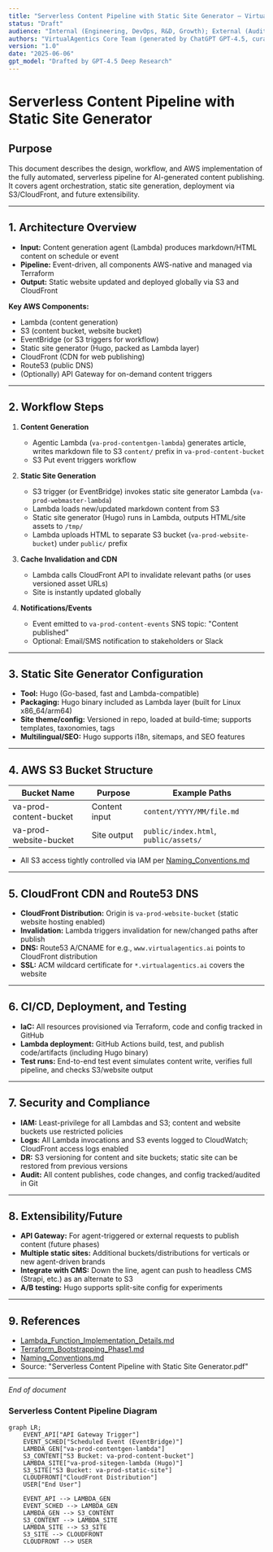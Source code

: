 ```yaml
---
title: "Serverless Content Pipeline with Static Site Generator – Virtual Agentics"
status: "Draft"
audience: "Internal (Engineering, DevOps, R&D, Growth); External (Auditors, Stakeholders)"
authors: "VirtualAgentics Core Team (generated by ChatGPT GPT-4.5, curated by Ben)"
version: "1.0"
date: "2025-06-06"
gpt_model: "Drafted by GPT-4.5 Deep Research"
---
```


# Serverless Content Pipeline with Static Site Generator

## Purpose

This document describes the design, workflow, and AWS implementation of the fully automated, serverless pipeline for AI-generated content publishing. It covers agent orchestration, static site generation, deployment via S3/CloudFront, and future extensibility.

---

## 1. Architecture Overview

- **Input:** Content generation agent (Lambda) produces markdown/HTML content on schedule or event
- **Pipeline:** Event-driven, all components AWS-native and managed via Terraform
- **Output:** Static website updated and deployed globally via S3 and CloudFront

**Key AWS Components:**
- Lambda (content generation)
- S3 (content bucket, website bucket)
- EventBridge (or S3 triggers for workflow)
- Static site generator (Hugo, packed as Lambda layer)
- CloudFront (CDN for web publishing)
- Route53 (public DNS)
- (Optionally) API Gateway for on-demand content triggers

---

## 2. Workflow Steps

1. **Content Generation**
    - Agentic Lambda (`va-prod-contentgen-lambda`) generates article, writes markdown file to S3 `content/` prefix in `va-prod-content-bucket`
    - S3 Put event triggers workflow

2. **Static Site Generation**
    - S3 trigger (or EventBridge) invokes static site generator Lambda (`va-prod-webmaster-lambda`)
    - Lambda loads new/updated markdown content from S3
    - Static site generator (Hugo) runs in Lambda, outputs HTML/site assets to `/tmp/`
    - Lambda uploads HTML to separate S3 bucket (`va-prod-website-bucket`) under `public/` prefix

3. **Cache Invalidation and CDN**
    - Lambda calls CloudFront API to invalidate relevant paths (or uses versioned asset URLs)
    - Site is instantly updated globally

4. **Notifications/Events**
    - Event emitted to `va-prod-content-events` SNS topic: "Content published"
    - Optional: Email/SMS notification to stakeholders or Slack

---

## 3. Static Site Generator Configuration

- **Tool:** Hugo (Go-based, fast and Lambda-compatible)
- **Packaging:** Hugo binary included as Lambda layer (built for Linux x86_64/arm64)
- **Site theme/config:** Versioned in repo, loaded at build-time; supports templates, taxonomies, tags
- **Multilingual/SEO:** Hugo supports i18n, sitemaps, and SEO features

---

## 4. AWS S3 Bucket Structure

| Bucket Name                 | Purpose              | Example Paths              |
|-----------------------------|----------------------|----------------------------|
| va-prod-content-bucket      | Content input        | `content/YYYY/MM/file.md`  |
| va-prod-website-bucket      | Site output          | `public/index.html`, `public/assets/` |

- All S3 access tightly controlled via IAM per [Naming_Conventions.md](../Naming_Conventions.md)

---

## 5. CloudFront CDN and Route53 DNS

- **CloudFront Distribution:** Origin is `va-prod-website-bucket` (static website hosting enabled)
- **Invalidation:** Lambda triggers invalidation for new/changed paths after publish
- **DNS:** Route53 A/CNAME for e.g., `www.virtualagentics.ai` points to CloudFront distribution
- **SSL:** ACM wildcard certificate for `*.virtualagentics.ai` covers the website

---

## 6. CI/CD, Deployment, and Testing

- **IaC:** All resources provisioned via Terraform, code and config tracked in GitHub
- **Lambda deployment:** GitHub Actions build, test, and publish code/artifacts (including Hugo binary)
- **Test runs:** End-to-end test event simulates content write, verifies full pipeline, and checks S3/website output

---

## 7. Security and Compliance

- **IAM:** Least-privilege for all Lambdas and S3; content and website buckets use restricted policies
- **Logs:** All Lambda invocations and S3 events logged to CloudWatch; CloudFront access logs enabled
- **DR:** S3 versioning for content and site buckets; static site can be restored from previous versions
- **Audit:** All content publishes, code changes, and config tracked/audited in Git

---

## 8. Extensibility/Future

- **API Gateway:** For agent-triggered or external requests to publish content (future phases)
- **Multiple static sites:** Additional buckets/distributions for verticals or new agent-driven brands
- **Integrate with CMS:** Down the line, agent can push to headless CMS (Strapi, etc.) as an alternate to S3
- **A/B testing:** Hugo supports split-site config for experiments

---

## 9. References

- [Lambda_Function_Implementation_Details.md](Lambda_Function_Implementation_Details.md)
- [Terraform_Bootstrapping_Phase1.md](Terraform_Bootstrapping_Phase1.md)
- [Naming_Conventions.md](../Naming_Conventions.md)
- Source: "Serverless Content Pipeline with Static Site Generator.pdf"

---

*End of document*

### Serverless Content Pipeline Diagram

```mermaid
graph LR;
    EVENT_API["API Gateway Trigger"]
    EVENT_SCHED["Scheduled Event (EventBridge)"]
    LAMBDA_GEN["va-prod-contentgen-lambda"]
    S3_CONTENT["S3 Bucket: va-prod-content-bucket"]
    LAMBDA_SITE["va-prod-sitegen-lambda (Hugo)"]
    S3_SITE["S3 Bucket: va-prod-static-site"]
    CLOUDFRONT["CloudFront Distribution"]
    USER["End User"]

    EVENT_API --> LAMBDA_GEN
    EVENT_SCHED --> LAMBDA_GEN
    LAMBDA_GEN --> S3_CONTENT
    S3_CONTENT --> LAMBDA_SITE
    LAMBDA_SITE --> S3_SITE
    S3_SITE --> CLOUDFRONT
    CLOUDFRONT --> USER
```
